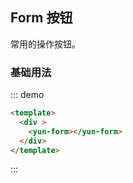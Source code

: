 ## Form 按钮

常用的操作按钮。

### 基础用法



::: demo

```html
<template>
  <div >
    <yun-form></yun-form>
  </div>
</template>
```

:::
